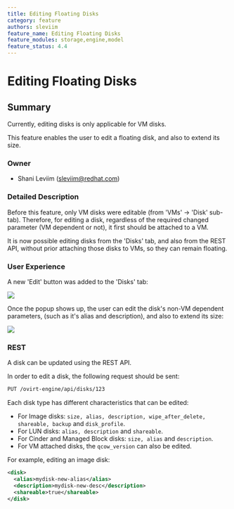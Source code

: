 ```yaml
---
title: Editing Floating Disks
category: feature
authors: sleviim
feature_name: Editing Floating Disks
feature_modules: storage,engine,model
feature_status: 4.4
---
```


# Editing Floating Disks

## Summary

Currently, editing disks is only applicable for VM disks.

This feature enables the user to edit a floating disk, and also to extend its size.

### Owner

*   Shani Leviim (<sleviim@redhat.com>)

### Detailed Description

Before this feature, only VM disks were editable (from 'VMs' -> 'Disk' sub-tab).
Therefore, for editing a disk, regardless of the required changed parameter (VM dependent or not), it first should be attached to a VM.

It is now possible editing disks from the 'Disks' tab, and also from the REST API, without prior attaching those disks to VMs, so they can remain floating.

### User Experience

A new 'Edit' button was added to the 'Disks' tab:

![](/images/wiki/edit-floating-disks-button.png)


Once the popup shows up, the user can edit the disk's non-VM
dependent parameters, (such as it's alias and description), and also to extend its size:

![](/images/wiki/edit-floating-image-disk.png)

### REST

A disk can be updated using the REST API.

In order to edit a disk, the following request should be sent:

```XML
PUT /ovirt-engine/api/disks/123
```

Each disk type has different characteristics that can be edited:

* For Image disks: ```size, alias, description, wipe_after_delete, shareable, backup``` and ```disk_profile```.
* For LUN disks: ```alias, description``` and ```shareable```.
* For Cinder and Managed Block disks: ```size, alias``` and ```description```.
* For VM attached disks, the ```qcow_version``` can also be edited.

For example, editing an image disk:

```XML
<disk>
  <alias>mydisk-new-alias</alias>
  <description>mydisk-new-desc</description>
  <shareable>true</shareable>
</disk>
```
